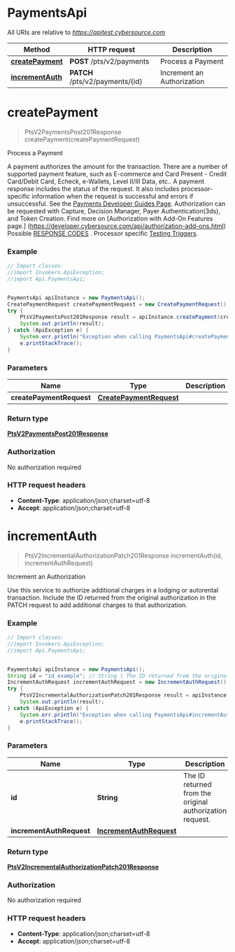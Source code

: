 # PaymentsApi

All URIs are relative to *https://apitest.cybersource.com*

Method | HTTP request | Description
------------- | ------------- | -------------
[**createPayment**](PaymentsApi.md#createPayment) | **POST** /pts/v2/payments | Process a Payment
[**incrementAuth**](PaymentsApi.md#incrementAuth) | **PATCH** /pts/v2/payments/{id} | Increment an Authorization


<a name="createPayment"></a>
# **createPayment**
> PtsV2PaymentsPost201Response createPayment(createPaymentRequest)

Process a Payment

A payment authorizes the amount for the transaction. There are a number of supported payment feature, such as E-commerce and Card Present - Credit Card/Debit Card, Echeck, e-Wallets, Level II/III Data, etc..  A payment response includes the status of the request. It also includes processor-specific information when the request is successful and errors if unsuccessful. See the [Payments Developer Guides Page](https://developer.cybersource.com/api/developer-guides/dita-payments/GettingStarted.html).  Authorization can be requested with Capture, Decision Manager, Payer Authentication(3ds), and Token Creation. Find more on [Authorization with Add-On Features page.] (https://developer.cybersource.com/api/authorization-add-ons.html)  Possible [RESPONSE CODES](https://developer.cybersource.com/api/reference/response-codes.html) .  Processor specific [Testing Triggers](https://developer.cybersource.com/hello-world/testing-guide.html). 

### Example
```java
// Import classes:
//import Invokers.ApiException;
//import Api.PaymentsApi;


PaymentsApi apiInstance = new PaymentsApi();
CreatePaymentRequest createPaymentRequest = new CreatePaymentRequest(); // CreatePaymentRequest | 
try {
    PtsV2PaymentsPost201Response result = apiInstance.createPayment(createPaymentRequest);
    System.out.println(result);
} catch (ApiException e) {
    System.err.println("Exception when calling PaymentsApi#createPayment");
    e.printStackTrace();
}
```

### Parameters

Name | Type | Description  | Notes
------------- | ------------- | ------------- | -------------
 **createPaymentRequest** | [**CreatePaymentRequest**](CreatePaymentRequest.md)|  |

### Return type

[**PtsV2PaymentsPost201Response**](PtsV2PaymentsPost201Response.md)

### Authorization

No authorization required

### HTTP request headers

 - **Content-Type**: application/json;charset=utf-8
 - **Accept**: application/json;charset=utf-8

<a name="incrementAuth"></a>
# **incrementAuth**
> PtsV2IncrementalAuthorizationPatch201Response incrementAuth(id, incrementAuthRequest)

Increment an Authorization

Use this service to authorize additional charges in a lodging or autorental transaction. Include the ID returned from the original authorization in the PATCH request to add additional charges to that authorization. 

### Example
```java
// Import classes:
//import Invokers.ApiException;
//import Api.PaymentsApi;


PaymentsApi apiInstance = new PaymentsApi();
String id = "id_example"; // String | The ID returned from the original authorization request.
IncrementAuthRequest incrementAuthRequest = new IncrementAuthRequest(); // IncrementAuthRequest | 
try {
    PtsV2IncrementalAuthorizationPatch201Response result = apiInstance.incrementAuth(id, incrementAuthRequest);
    System.out.println(result);
} catch (ApiException e) {
    System.err.println("Exception when calling PaymentsApi#incrementAuth");
    e.printStackTrace();
}
```

### Parameters

Name | Type | Description  | Notes
------------- | ------------- | ------------- | -------------
 **id** | **String**| The ID returned from the original authorization request. |
 **incrementAuthRequest** | [**IncrementAuthRequest**](IncrementAuthRequest.md)|  |

### Return type

[**PtsV2IncrementalAuthorizationPatch201Response**](PtsV2IncrementalAuthorizationPatch201Response.md)

### Authorization

No authorization required

### HTTP request headers

 - **Content-Type**: application/json;charset=utf-8
 - **Accept**: application/json;charset=utf-8

